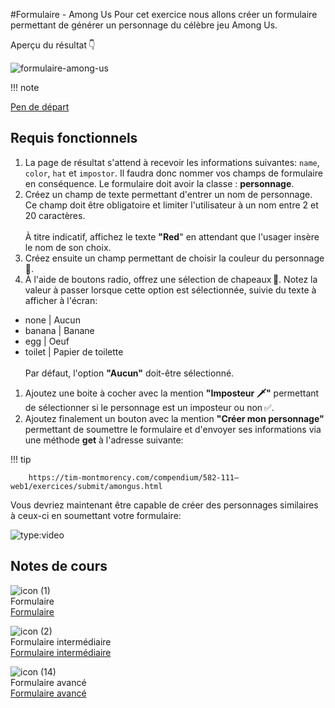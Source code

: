 #Formulaire - Among Us
Pour cet exercice nous allons créer un formulaire permettant de générer un personnage du célèbre jeu Among Us.

Aperçu du résultat 👇

![formulaire-among-us](https://github.com/user-attachments/assets/8cb79668-f0fd-4836-8de8-2737a8b918cc)

!!! note

[Pen de départ](https://codepen.io/tim-momo/pen/oNKXyXN)

## Requis fonctionnels


1. La page de résultat s'attend à recevoir les informations suivantes: `name`, `color`, `hat` et `impostor`. Il faudra donc nommer vos champs de formulaire en conséquence. Le formulaire doit avoir la classe : **personnage**.
1. Créez un champ de texte permettant d'entrer un nom de personnage. Ce champ doit être obligatoire et limiter l'utilisateur à un nom entre 2 et 20 caractères.<br><br>À titre indicatif, affichez le texte **"Red**" en attendant que l'usager insère le nom de son choix.
1. Créez ensuite un champ permettant de choisir la couleur du personnage 🎨.
1. À l'aide de boutons radio, offrez une sélection de chapeaux 🎩. Notez la valeur à passer lorsque cette option est sélectionnée, suivie du texte à afficher à l'écran:
  * none | Aucun
  * banana | Banane
  * egg | Oeuf
  * toilet | Papier de toilette
<br><br>Par défaut, l'option **"Aucun"** doit-être sélectionné.
1. Ajoutez une boite à cocher avec la mention **"Imposteur 🗡"** permettant de sélectionner si le personnage est un imposteur ou non ✅.
1. Ajoutez finalement un bouton avec la mention **"Créer mon personnage"** permettant de soumettre le formulaire et d'envoyer ses informations via une méthode **get** à l'adresse suivante:

!!! tip

        https://tim-montmorency.com/compendium/582-111–web1/exercices/submit/amongus.html
Vous devriez maintenant être capable de créer des personnages similaires à ceux-ci en soumettant votre formulaire:

![type:video](https://github.com/user-attachments/assets/58e9af6c-0b57-4811-ba4f-bef11fee0639)

## Notes de cours

![icon (1)](https://github.com/user-attachments/assets/31abb701-aee0-4d99-a87b-a80292358920)<br> Formulaire  <br> [Formulaire ](https://tim-montmorency.com/compendium/582-111%E2%80%93web1/html/formulaire.html)

![icon (2)](https://github.com/user-attachments/assets/f7167ff2-c80e-4594-a297-7c394aeb7b0e)<br> Formulaire intermédiaire <br> [Formulaire intermédiaire](https://tim-montmorency.com/compendium/582-111%E2%80%93web1/html/formulaire-intermediaire.html)

![icon (14)](https://github.com/user-attachments/assets/489fcdf8-fe57-413e-9809-0d30701186d8)<br> Formulaire avancé <br> [Formulaire avancé](https://tim-montmorency.com/compendium/582-111–web1/html/formulaire-avance.html)
